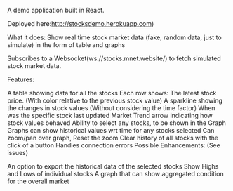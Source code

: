 A demo application built in React.

Deployed here:http://stocksdemo.herokuapp.com)

What it does: Show real time stock market data (fake, random data, just to simulate) in the form of table and graphs

Subscribes to a Websocket(ws://stocks.mnet.website/) to fetch simulated stock market data.

Features:

A table showing data for all the stocks
Each row shows:
The latest stock price. (With color relative to the previous stock value)
A sparkline showing the changes in stock values (Without considering the time factor)
When was the specific stock last updated
Market Trend arrow indicating how stock values behaved
Ability to select any stocks, to be shown in the Graph
Graphs can show historical values wrt time for any stocks selected
Can zoom/pan over graph, Reset the zoom
Clear history of all stocks with the click of a button
Handles connection errors
Possible Enhancements: (See issues)

An option to export the historical data of the selected stocks
Show Highs and Lows of individual stocks
A graph that can show aggregated condition for the overall market
